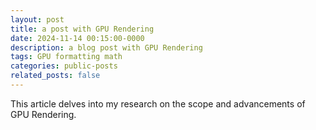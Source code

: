 ```yaml
---
layout: post
title: a post with GPU Rendering
date: 2024-11-14 00:15:00-0000
description: a blog post with GPU Rendering
tags: GPU formatting math
categories: public-posts
related_posts: false
---
```


This article delves into my research on the scope and advancements of GPU Rendering.
